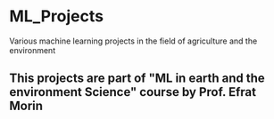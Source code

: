 # ML_Projects
Various machine learning projects in the field of agriculture and the environment

## This projects are part of "ML in earth and the environment Science" course by Prof. Efrat Morin
